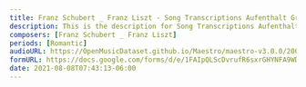 ```yaml
---
title: Franz Schubert _ Franz Liszt - Song Transcriptions Aufenthalt Gretchen am Spinnrade Standchen von Shakespeare Der Erlkonig (4)
description: This is the description for Song Transcriptions Aufenthalt Gretchen am Spinnrade Standchen von Shakespeare Der Erlkonig by Franz Schubert _ Franz Liszt
composers: [Franz Schubert _ Franz Liszt]
periods: [Romantic]
audioURL: https://OpenMusicDataset.github.io/Maestro/maestro-v3.0.0/2004/MIDI-Unprocessed_XP_18_R1_2004_01-02_ORIG_MID--AUDIO_18_R1_2004_05_Track05_wav.midi
formURL: https://docs.google.com/forms/d/e/1FAIpQLScDvrufR6sxrGHYNFA9WDLrHgu1wJO0pra1VDUemZb-OB1g-Q/viewform
date: 2021-08-08T07:43:13-06:00
---
```

